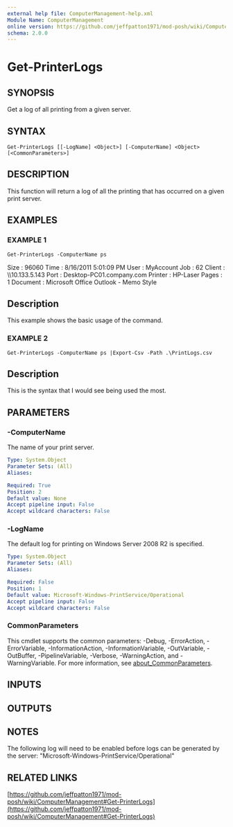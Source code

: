 ```yaml
---
external help file: ComputerManagement-help.xml
Module Name: ComputerManagement
online version: https://github.com/jeffpatton1971/mod-posh/wiki/ComputerManagement#Get-PrinterLogs
schema: 2.0.0
---
```


# Get-PrinterLogs

## SYNOPSIS
Get a log of all printing from a given server.

## SYNTAX

```
Get-PrinterLogs [[-LogName] <Object>] [-ComputerName] <Object> [<CommonParameters>]
```

## DESCRIPTION
This function will return a log of all the printing that has occurred on
a given print server.

## EXAMPLES

### EXAMPLE 1
```
Get-PrinterLogs -ComputerName ps
```

Size     : 96060
Time     : 8/16/2011 5:01:09 PM
User     : MyAccount
Job      : 62
Client   : \\\\10.133.5.143
Port     : Desktop-PC01.company.com
Printer  : HP-Laser
Pages    : 1
Document : Microsoft Office Outlook - Memo Style

Description
-----------
This example shows the basic usage of the command.

### EXAMPLE 2
```
Get-PrinterLogs -ComputerName ps |Export-Csv -Path .\PrintLogs.csv
```

Description
-----------
This is the syntax that I would see being used the most.

## PARAMETERS

### -ComputerName
The name of your print server.

```yaml
Type: System.Object
Parameter Sets: (All)
Aliases:

Required: True
Position: 2
Default value: None
Accept pipeline input: False
Accept wildcard characters: False
```

### -LogName
The default log for printing on Windows Server 2008 R2 is specified.

```yaml
Type: System.Object
Parameter Sets: (All)
Aliases:

Required: False
Position: 1
Default value: Microsoft-Windows-PrintService/Operational
Accept pipeline input: False
Accept wildcard characters: False
```

### CommonParameters
This cmdlet supports the common parameters: -Debug, -ErrorAction, -ErrorVariable, -InformationAction, -InformationVariable, -OutVariable, -OutBuffer, -PipelineVariable, -Verbose, -WarningAction, and -WarningVariable. For more information, see [about_CommonParameters](http://go.microsoft.com/fwlink/?LinkID=113216).

## INPUTS

## OUTPUTS

## NOTES
The following log will need to be enabled before logs can be generated by the server:
"Microsoft-Windows-PrintService/Operational"

## RELATED LINKS

[https://github.com/jeffpatton1971/mod-posh/wiki/ComputerManagement#Get-PrinterLogs](https://github.com/jeffpatton1971/mod-posh/wiki/ComputerManagement#Get-PrinterLogs)

